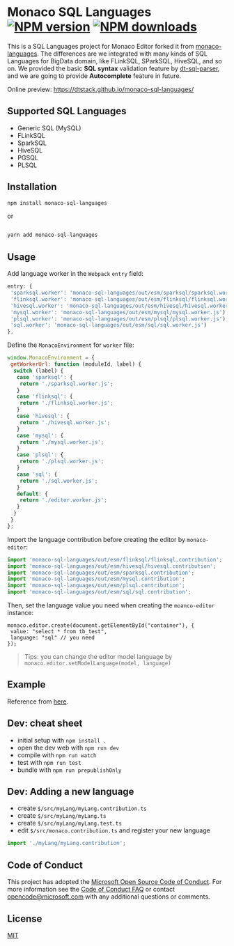 # Monaco SQL Languages [![NPM version][npm-image]][npm-url] [![NPM downloads][download-img]][download-url]

[npm-image]: https://img.shields.io/npm/v/monaco-sql-languages.svg?style=flat-square
[npm-url]: https://www.npmjs.com/package/monaco-sql-languages

[download-img]: https://img.shields.io/npm/dm/monaco-sql-languages.svg?style=flat
[download-url]: https://www.npmjs.com/package/monaco-sql-languages

This is a SQL Languages project for Monaco Editor forked it from [monaco-languages](https://github.com/microsoft/monaco-languages). The differences are we integrated with
many kinds of SQL Languages for BigData domain, like FLinkSQL, SParkSQL, HiveSQL, and so on. We provided the basic **SQL syntax** validation feature by [dt-sql-parser](https://github.com/DTStack/dt-sql-parser), and we are going to provide **Autocomplete** feature in future.

Online preview: <https://dtstack.github.io/monaco-sql-languages/>

## Supported SQL Languages

- Generic SQL (MySQL)
- FLinkSQL
- SparkSQL
- HiveSQL
- PGSQL
- PLSQL

## Installation

```bash
npm install monaco-sql-languages
```

or

```bash

yarn add monaco-sql-languages
```

## Usage

Add language worker in the `Webpack` `entry` field:

```javascript
entry: {
 'sparksql.worker': 'monaco-sql-languages/out/esm/sparksql/sparksql.worker.js',
 'flinksql.worker': 'monaco-sql-languages/out/esm/flinksql/flinksql.worker.js'),
 'hivesql.worker': 'monaco-sql-languages/out/esm/hivesql/hivesql.worker.js'),
 'mysql.worker': 'monaco-sql-languages/out/esm/mysql/mysql.worker.js'),
 'plsql.worker': 'monaco-sql-languages/out/esm/plsql/plsql.worker.js'),
 'sql.worker': 'monaco-sql-languages/out/esm/sql/sql.worker.js')
},
```

Define the `MonacoEnvironment` for `worker` file:

```javascript
window.MonacoEnvironment = {
 getWorkerUrl: function (moduleId, label) {
  switch (label) {
   case 'sparksql': {
    return './sparksql.worker.js';
   }
   case 'flinksql': {
    return './flinksql.worker.js';
   }
   case 'hivesql': {
    return './hivesql.worker.js';
   }
   case 'mysql': {
    return './mysql.worker.js';
   }
   case 'plsql': {
    return './plsql.worker.js';
   }
   case 'sql': {
    return './sql.worker.js';
   }
   default: {
    return './editor.worker.js';
   }
  }
 }
};
```

Import the language contribution before creating the editor by `monaco-editor`:

```javascript
import 'monaco-sql-languages/out/esm/flinksql/flinksql.contribution';
import 'monaco-sql-languages/out/esm/hivesql/hivesql.contribution';
import 'monaco-sql-languages/out/esm/sparksql.contribution';
import 'monaco-sql-languages/out/esm/mysql.contribution';
import 'monaco-sql-languages/out/esm/plsql.contribution';
import 'monaco-sql-languages/out/esm/sql/sql.contribution';
```

Then, set the language value you need when creating the `moanco-editor` instance:

```
monaco.editor.create(document.getElementById("container"), {
 value: "select * from tb_test",
 language: "sql" // you need
});

```

> Tips: you can change the editor model language by `monaco.editor.setModelLanguage(model, language)`

## Example

Reference from [here](https://github.com/DTStack/monaco-sql-languages/blob/main/web/extensions/workbench/index.tsx).

## Dev: cheat sheet

- initial setup with `npm install .`
- open the dev web with `npm run dev`
- compile with `npm run watch`
- test with `npm run test`
- bundle with `npm run prepublishOnly`

## Dev: Adding a new language

- create `$/src/myLang/myLang.contribution.ts`
- create `$/src/myLang/myLang.ts`
- create `$/src/myLang/myLang.test.ts`
- edit `$/src/monaco.contribution.ts` and register your new language

```js
import './myLang/myLang.contribution';
```

## Code of Conduct

This project has adopted the [Microsoft Open Source Code of Conduct](https://opensource.microsoft.com/codeofconduct/). For more information see the [Code of Conduct FAQ](https://opensource.microsoft.com/codeofconduct/faq/) or contact [opencode@microsoft.com](mailto:opencode@microsoft.com) with any additional questions or comments.

## License

[MIT](https://github.com/Microsoft/monaco-languages/blob/master/LICENSE.md)
